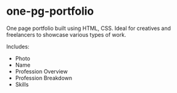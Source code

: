 # one-pg-portfolio

One page portfolio built using HTML, CSS. Ideal for creatives and freelancers to showcase various types of work.

Includes:
- Photo
- Name
- Profession Overview
- Profession Breakdown
- Skills
